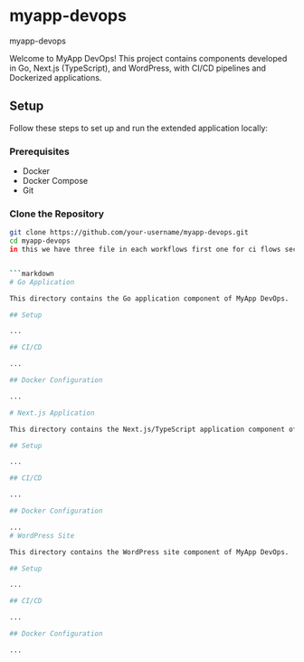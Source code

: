 # myapp-devops
myapp-devops

Welcome to MyApp DevOps! This project contains components developed in Go, Next.js (TypeScript), and WordPress, with CI/CD pipelines and Dockerized applications.

## Setup

Follow these steps to set up and run the extended application locally:

### Prerequisites

- Docker
- Docker Compose
- Git

### Clone the Repository

```bash
git clone https://github.com/your-username/myapp-devops.git
cd myapp-devops
in this we have three file in each workflows first one for ci flows second is update one for the integration of different parameters and the third one is the cd flows and the final flows


```markdown
# Go Application

This directory contains the Go application component of MyApp DevOps.

## Setup

...

## CI/CD

...

## Docker Configuration

...

# Next.js Application

This directory contains the Next.js/TypeScript application component of MyApp DevOps.

## Setup

...

## CI/CD

...

## Docker Configuration

...
# WordPress Site

This directory contains the WordPress site component of MyApp DevOps.

## Setup

...

## CI/CD

...

## Docker Configuration

...
